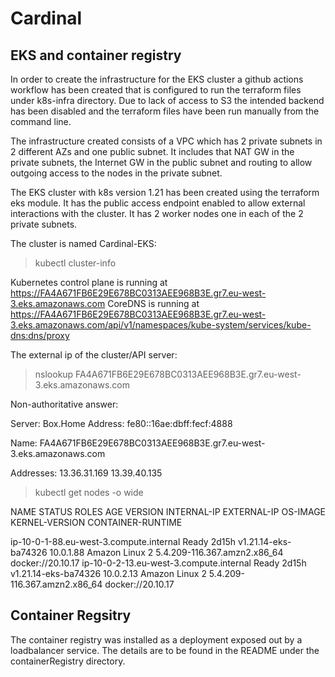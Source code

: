 # Cardinal
EKS and container registry
--------------------------

In order to create the infrastructure for the EKS cluster a github actions workflow has been created that is configured to run the terraform files under k8s-infra
directory. Due to lack of access to S3 the intended backend has been disabled and the terraform files have been run manually from the command line.

The infrastructure created consists of a VPC which has 2 private subnets in 2 different AZs and one public subnet. It includes that NAT GW in the private subnets, 
the Internet GW in the public subnet and routing to allow outgoing access to the nodes in the private subnet.

The EKS cluster with k8s version 1.21 has been created using the terraform eks module. It has the public access endpoint enabled to allow external interactions with the cluster.  It has 2 worker nodes one in each of the 2 private subnets.

The cluster is named Cardinal-EKS:

>  kubectl cluster-info

Kubernetes control plane is running at https://FA4A671FB6E29E678BC0313AEE968B3E.gr7.eu-west-3.eks.amazonaws.com
CoreDNS is running at https://FA4A671FB6E29E678BC0313AEE968B3E.gr7.eu-west-3.eks.amazonaws.com/api/v1/namespaces/kube-system/services/kube-dns:dns/proxy


The external ip of the cluster/API server:
>   nslookup FA4A671FB6E29E678BC0313AEE968B3E.gr7.eu-west-3.eks.amazonaws.com

Non-authoritative answer:

Server:  Box.Home
Address:  fe80::16ae:dbff:fecf:4888

Name:    FA4A671FB6E29E678BC0313AEE968B3E.gr7.eu-west-3.eks.amazonaws.com

Addresses:  13.36.31.169
          13.39.40.135
          

>  kubectl get nodes -o wide

NAME                                      STATUS   ROLES    AGE     VERSION                INTERNAL-IP   EXTERNAL-IP   OS-IMAGE         KERNEL-VERSION CONTAINER-RUNTIME

ip-10-0-1-88.eu-west-3.compute.internal   Ready    <none>   2d15h   v1.21.14-eks-ba74326   10.0.1.88     <none>        Amazon Linux 2   5.4.209-116.367.amzn2.x86_64   docker://20.10.17
ip-10-0-2-13.eu-west-3.compute.internal   Ready    <none>   2d15h   v1.21.14-eks-ba74326   10.0.2.13     <none>        Amazon Linux 2   5.4.209-116.367.amzn2.x86_64   docker://20.10.17
  
Container Regsitry
------------------

  The container registry was installed as a deployment exposed out by a loadbalancer service. The details are to be found in the README under the containerRegistry directory.
  
